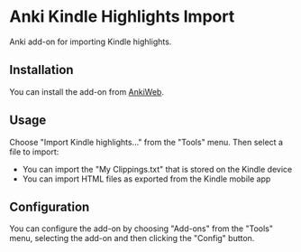 # Anki Kindle Highlights Import

Anki add-on for importing Kindle highlights.


## Installation

You can install the add-on from [AnkiWeb](https://ankiweb.net/shared/info/1525149970).


## Usage

Choose "Import Kindle highlights..." from the "Tools" menu.
Then select a file to import:
* You can import the "My Clippings.txt" that is stored on the Kindle device
* You can import HTML files as exported from the Kindle mobile app


## Configuration

You can configure the add-on by choosing "Add-ons" from the "Tools" menu,
selecting the add-on and then clicking the "Config" button.
